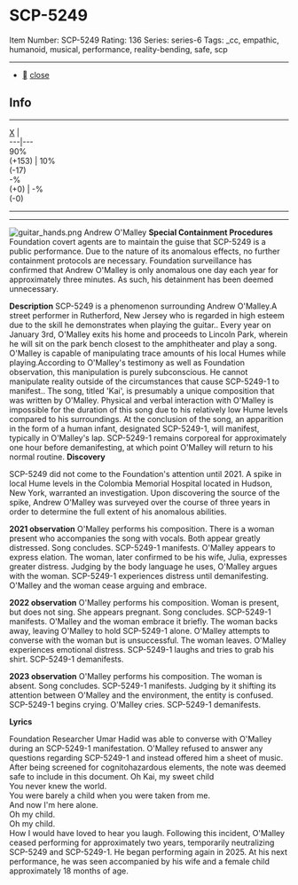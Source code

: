 # SCP-5249
Item Number: SCP-5249
Rating: 136
Series: series-6
Tags: _cc, empathic, humanoid, musical, performance, reality-bending, safe, scp

---

  * [](javascript:;)
[close](javascript:;)
## Info
* * *
[X](javascript:;)
|   
---|---  
90%  
(+153) | 10%  
(-17)  
-%  
(+0) | -%  
(-0)  
* * *

* * *
![guitar_hands.png](https://scp-wiki.wdfiles.com/local--files/scp-5249/guitar_hands.png)
Andrew O'Malley
**Special Containment Procedures**
Foundation covert agents are to maintain the guise that SCP-5249 is a public performance. Due to the nature of its anomalous effects, no further containment protocols are necessary.
Foundation surveillance has confirmed that Andrew O'Malley is only anomalous one day each year for approximately three minutes. As such, his detainment has been deemed unnecessary.  

**Description**
SCP-5249 is a phenomenon surrounding Andrew O'Malley.A street performer in Rutherford, New Jersey who is regarded in high esteem due to the skill he demonstrates when playing the guitar.. Every year on January 3rd, O'Malley exits his home and proceeds to Lincoln Park, wherein he will sit on the park bench closest to the amphitheater and play a song. O'Malley is capable of manipulating trace amounts of his local Humes while playing.According to O'Malley's testimony as well as Foundation observation, this manipulation is purely subconscious. He cannot manipulate reality outside of the circumstances that cause SCP-5249-1 to manifest..
The song, titled 'Kai', is presumably a unique composition that was written by O'Malley. Physical and verbal interaction with O'Malley is impossible for the duration of this song due to his relatively low Hume levels compared to his surroundings.
At the conclusion of the song, an apparition in the form of a human infant, designated SCP-5249-1, will manifest, typically in O'Malley's lap. SCP-5249-1 remains corporeal for approximately one hour before demanifesting, at which point O'Malley will return to his normal routine.
**Discovery**
  
SCP-5249 did not come to the Foundation's attention until 2021. A spike in local Hume levels in the Colombia Memorial Hospital located in Hudson, New York, warranted an investigation. Upon discovering the source of the spike, Andrew O'Malley was surveyed over the course of three years in order to determine the full extent of his anomalous abilities.  

**2021 observation**
O'Malley performs his composition. There is a woman present who accompanies the song with vocals. Both appear greatly distressed.
Song concludes. SCP-5249-1 manifests. O'Malley appears to express elation. The woman, later confirmed to be his wife, Julia, expresses greater distress.
Judging by the body language he uses, O'Malley argues with the woman. SCP-5249-1 experiences distress until demanifesting.
O'Malley and the woman cease arguing and embrace.
  

**2022 observation**
O'Malley performs his composition. Woman is present, but does not sing. She appears pregnant.
Song concludes. SCP-5249-1 manifests. O'Malley and the woman embrace it briefly. The woman backs away, leaving O'Malley to hold SCP-5249-1 alone.
O'Malley attempts to converse with the woman but is unsuccessful. The woman leaves.
O'Malley experiences emotional distress. SCP-5249-1 laughs and tries to grab his shirt. SCP-5249-1 demanifests.
  

**2023 observation**
O'Malley performs his composition. The woman is absent.
Song concludes. SCP-5249-1 manifests. Judging by it shifting its attention between O'Malley and the environment, the entity is confused.
SCP-5249-1 begins crying. O'Malley cries.
SCP-5249-1 demanifests.
  

**Lyrics**
  
Foundation Researcher Umar Hadid was able to converse with O'Malley during an SCP-5249-1 manifestation. O'Malley refused to answer any questions regarding SCP-5249-1 and instead offered him a sheet of music. After being screened for cognitohazardous elements, the note was deemed safe to include in this document. 
Oh Kai, my sweet child  
You never knew the world.  
You were barely a child when you were taken from me.  
And now I'm here alone.  
Oh my child.  
Oh my child.  
How I would have loved to hear you laugh.
Following this incident, O'Malley ceased performing for approximately two years, temporarily neutralizing SCP-5249 and SCP-5249-1. He began performing again in 2025. At his next performance, he was seen accompanied by his wife and a female child approximately 18 months of age.